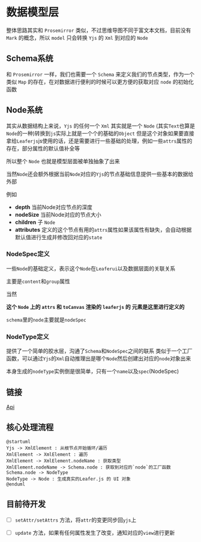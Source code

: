 # 数据模型层

整体思路其实和 `Prosemirror` 类似，不过思维导图不同于富文本文档，目前没有 `Mark` 的概念，所以 `model` 只会转换 `Yjs` 的 `Xml` 到对应的 `Node`

## Schema系统

和 `Prosemirror` 一样，我们也需要一个 `Schema` 来定义我们的节点类型，作为一个类似 `Map` 的存在，在对数据进行便利的时候可以更方便的获取对应 `node` 的初始化函数

## Node系统

其实从数据结构上来说，`Yjs` 的任何一个 `Xml` 其实就是一个 `Node` (其实`Text`也算是`Node`的一种)转换到`js`实际上就是一个个的基础的`Object` 但是这个对象如果要直接拿给`Leaferjs`js使用的话，还是需要进行一些基础的处理，例如一些`attrs`属性的存在，部分属性的默认值补全等

所以整个 `Node` 也就是模型层面被单独抽象了出来

当然`Node`还会额外根据当前`Node`对应的`Yjs`的节点基础信息提供一些基本的数据给外部

例如

- **depth** 当前Node对应节点的深度
- **nodeSize** 当前Node对应的节点大小
- **children** 子 `Node`
- **attributes** 定义的这个节点有用的`attrs`属性如果该属性有缺失，会自动根据默认值进行生成并修改回对应的`state`

### NodeSpec定义

一些`Node`的基础定义，表示这个`Node`在`Leaferui`以及数据层面的关联关系

主要是`content`和`group`属性

当然

**这个 `Node` 上的 `attrs` 和 `toCanvas` 渲染的 `leaferjs` 的 元素是这里进行定义的**

`schema`里的`node`主要就是`nodeSpec`

### NodeType定义

提供了一个简单的胶水层，沟通了`Schema`和`NodeSpec`之间的联系
类似于一个工厂函数，可以通过`Yjs`的`Xml`自动推理出是哪个`Node`然后创建出对应的`node`对象出来

本身生成的`nodeType`实例倒是很简单，只有一个`name`以及`spec`(NodeSpec)

## 链接

[Api](/ref/@ymindmap-model.html)

## 核心处理流程

```plantuml
@startuml
Yjs -> XmlElement : 从根节点开始循环/遍历
XmlElement -> XmlElement : 遍历
XmlElement -> XmlElement.nodeName : 获取类型
XmlElement.nodeName -> Schema.node : 获取到对应的`node`的工厂函数
Schema.node -> NodeType
NodeType -> Node : 生成真实的Leafer.js 的 UI 对象
@enduml
```

## 目前待开发

- [ ] `setAttr/setAttrs` 方法，将`attr`的变更同步回`yjs`上

- [ ] `update` 方法，如果有任何属性发生了改变，通知对应的`view`进行更新
